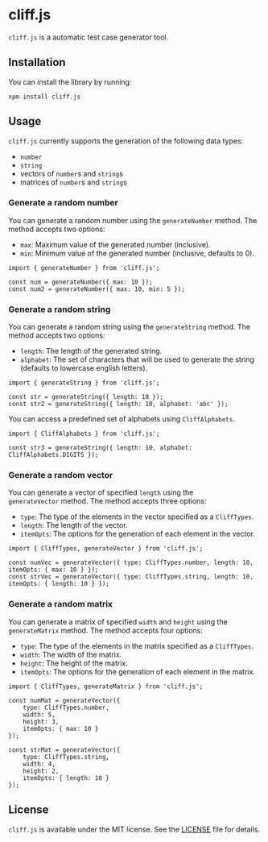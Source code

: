 # cliff.js

`cliff.js` is a automatic test case generator tool.

## Installation
You can install the library by running:
```
npm install cliff.js
```

## Usage
`cliff.js` currently supports the generation of the following data types:
- `number`
- `string`
- vectors of `number`s and `string`s
- matrices of `number`s and `string`s

### Generate a random number
You can generate a random number using the `generateNumber` method.
The method accepts two options:
- `max`: Maximum value of the generated number (inclusive).
- `min`: Minimum value of the generated number (inclusive, defaults to 0).
```
import { generateNumber } from 'cliff.js';

const num = generateNumber({ max: 10 });
const num2 = generateNumber({ max: 10, min: 5 });
```

### Generate a random string
You can generate a random string using the `generateString` method.
The method accepts two options:
- `length`: The length of the generated string.
- `alphabet`: The set of characters that will be used to generate the string (defaults to lowercase english letters).
```
import { generateString } from 'cliff.js';

const str = generateString({ length: 10 });
const str2 = generateString({ length: 10, alphabet: 'abc' });
```

You can access a predefined set of alphabets using `CliffAlphabets`.
```
import { CliffAlphabets } from 'cliff.js';

const str3 = generateString({ length: 10, alphabet: CliffAlphabets.DIGITS });
```

### Generate a random vector
You can generate a vector of specified `length` using the `generateVector` method.
The method accepts three options:
- `type`: The type of the elements in the vector specified as a `CliffTypes`.
- `length`: The length of the vector.
- `itemOpts`: The options for the generation of each element in the vector.
```
import { CliffTypes, generateVector } from 'cliff.js';

const numVec = generateVector({ type: CliffTypes.number, length: 10, itemOpts: { max: 10 } });
const strVec = generateVector({ type: CliffTypes.string, length: 10, itemOpts: { length: 10 } });
```

### Generate a random matrix
You can generate a matrix of specified `width` and `height` using the `generateMatrix` method.
The method accepts four options:
- `type`: The type of the elements in the matrix specified as a `CliffTypes`.
- `width`: The width of the matrix.
- `height`: The height of the matrix.
- `itemOpts`: The options for the generation of each element in the matrix.
```
import { CliffTypes, generateMatrix } from 'cliff.js';

const numMat = generateVector({ 
    type: CliffTypes.number, 
    width: 5, 
    height: 3, 
    itemOpts: { max: 10 } 
});

const strMat = generateVector({ 
    type: CliffTypes.string, 
    width: 4, 
    height: 2, 
    itemOpts: { length: 10 } 
});
```

## License
`cliff.js` is available under the MIT license. See the [LICENSE](LICENSE) file for details.